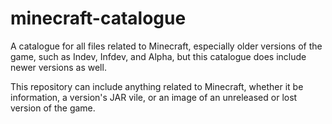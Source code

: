 # minecraft-catalogue
A catalogue for all files related to Minecraft, especially older versions of the game, such as Indev, Infdev, and Alpha, but this catalogue does include newer versions as well.

This repository can include anything related to Minecraft, whether it be information, a version's JAR vile, or an image of an unreleased or lost version of the game.
